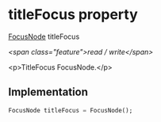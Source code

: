 


# titleFocus property







[FocusNode](https:api.flutter.dev/flutter/widgets/FocusNode-class.html) titleFocus
  
_\<span class="feature"\>read / write\</span\>_



\<p\>TitleFocus FocusNode.\</p\>



## Implementation

```dart
FocusNode titleFocus = FocusNode();
```







